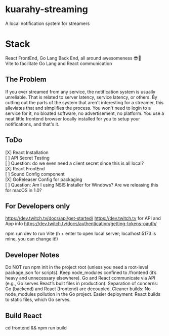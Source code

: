 # kuarahy-streaming
A local notification system for streamers

# Stack
React FrontEnd, Go Lang Back End, all around awesomeness 😎🚀 </br>
Vite to facilitate Go Lang and React communication

## The Problem
If you ever streamed from any service, the notification system is usually unreliable. That is related to server latency, service latency, or others. By cutting out the parts of the system that aren't interesting for a streamer, this alleviates that and simplifies the process. You won't need to login to a service for it, no bloated software, no advertisement, no platform. You use a neat little frontend browser locally installed for you to setup your notifications, and that's it.

## ToDo

[X] React Installation </br>
[ ] API Secret Testing </br>
[ ] Question: do we even need a client secret since this is all local? </br>
[X] React FrontEnd </br>
[ ] Sound Config component </br>
[X] GoReleaser Config for packaging </br>
[ ] Question: Am I using NSIS Installer for Windows? Are we releasing this for macOS in 1.0? </br>

## For Developers only
https://dev.twitch.tv/docs/api/get-started/
https://dev.twitch.tv for API and App info
https://dev.twitch.tv/docs/authentication/getting-tokens-oauth/

npm run dev to run Vite (h + enter to open local server; localhost:5173 is mine, you can change it!)

## Developer Notes
Do NOT run npm init in the project root (unless you need a root-level package.json for scripts).
Keep node_modules confined to /frontend (it’s heavy and unnecessary elsewhere).
Go and React communicate via API (e.g., Go serves React’s built files in production).
Separation of concerns: Go (backend) and React (frontend) are decoupled.
Cleaner builds: No node_modules pollution in the Go project.
Easier deployment: React builds to static files, which Go serves.

## Build React
cd frontend && npm run build
